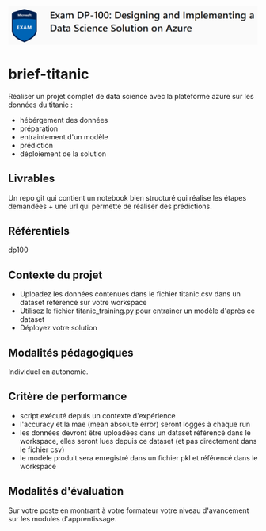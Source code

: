 ![dp100 image](img/dp100.png)

# brief-titanic

Réaliser un projet complet de data science avec la plateforme azure sur les données du titanic :
- hébérgement des données
- préparation
- entraintement d'un modèle
- prédiction
- déploiement de la solution 

## Livrables

Un repo git qui contient un notebook bien structuré qui réalise les étapes demandées + une url qui permette de réaliser des prédictions.

## Référentiels

dp100

## Contexte du projet

- Uploadez les données contenues dans le fichier titanic.csv dans un dataset référencé sur votre workspace
- Utilisez le fichier titanic_training.py pour entrainer un modèle d'après ce dataset
- Déployez votre solution 


## Modalités pédagogiques

Individuel en autonomie.

## Critère de performance

- script exécuté depuis un contexte d'expérience
- l'accuracy et la mae (mean absolute error) seront loggés à chaque run
- les données devront être uploadées dans un dataset référencé dans le workspace, elles seront lues depuis ce dataset (et pas directement dans le fichier csv)
- le modèle produit sera enregistré dans un fichier pkl et référencé dans le workspace

## Modalités d'évaluation

Sur votre poste en montrant à votre formateur votre niveau d'avancement sur les modules d'apprentissage.
